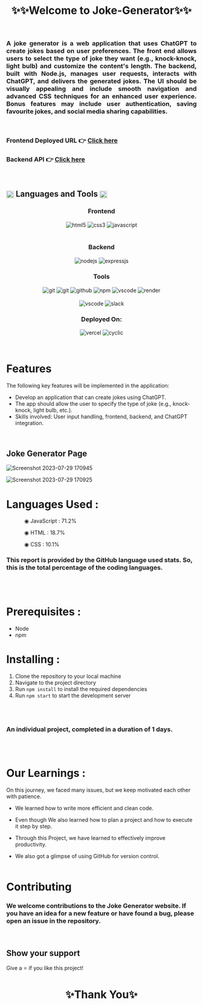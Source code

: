 # 

<h1 align="center">✨✨Welcome to Joke-Generator✨✨</h1>

<br/>
<h3 align="justify" width="80%">A joke generator is a web application that uses ChatGPT to create jokes based on user preferences. The front end allows users to select the type of joke they want (e.g., knock-knock, light bulb) and customize the content's length. The backend, built with Node.js, manages user requests, interacts with ChatGPT, and delivers the generated jokes. The UI should be visually appealing and include smooth navigation and advanced CSS techniques for an enhanced user experience. Bonus features may include user authentication, saving favourite jokes, and social media sharing capabilities.</h3>

<br/>

### Frontend Deployed URL 👉 [Click here](https://joke-generaator.vercel.app)

### Backend API 👉 [Click here](https://joke-generator-api.onrender.com/jokes)

<br/>


 <h2 align="left">
<img src="https://art.pixilart.com/486745d4bb1ef18.gif"  width="20" height="20" align="center">
 Languages and Tools
<img src="https://art.pixilart.com/486745d4bb1ef18.gif"  width="20" height="20" align="center">
</h2>
<div align="center">
 
 <div align="center"><h3 align="center">Frontend</h3>
<img src="https://img.shields.io/badge/html5-%23E34F26.svg?style=for-the-badge&logo=html5&logoColor=white" align="center" alt="html5">
<img src = "https://img.shields.io/badge/css3-%231572B6.svg?style=for-the-badge&logo=css3&logoColor=white" align="center" alt="css3">
<img src ="https://img.shields.io/badge/react-%23323330.svg?style=for-the-badge&logo=react&logoColor=%23F7DF1E" align="center" alt="javascript">
<br/>
<br/>
</div>

  <div align="center"><h3 align="center">Backend</h3> 
<img src="https://img.shields.io/badge/NodeJS-339933?style=for-the-badge&logo=node.js&logoColor=white" align="center" alt="nodejs" />
<img src="https://img.shields.io/badge/ExpressJS-000000?style=for-the-badge&logo=express.js&logoColor=white" align="center" alt="expressjs"/>
 </div>
 
 <div align="center"><h3 align="center">Tools</h3> 
<img src="https://img.shields.io/badge/netlify-%23000000.svg?style=for-the-badge&logo=netlify&logoColor=#00C7B7" align="center" alt="git"/>
   <img src="https://img.shields.io/badge/vercel-%23000000.svg?style=for-the-badge&logo=vercel&logoColor=whit" align="center" alt="git"/>
   <img src="https://img.shields.io/badge/GitHub-100000?style=for-the-badge&logo=github&logoColor=white"  align="center" alt="github"/>
   <img src = "https://img.shields.io/badge/NPM-%23000000.svg?style=for-the-badge&logo=npm&logoColor=white" align="center" alt="npm">
   <img src="https://img.shields.io/badge/Visual%20Studio-5C2D91.svg?style=for-the-badge&logo=visual-studio&logoColor=white"  align="center" alt="vscode"/>
   <img src ="https://img.shields.io/badge/Postman-FF6C37?style=for-the-badge&logo=postman&logoColor=white" align="center" alt="render">
     <br />
     <br />

   <img src="https://img.shields.io/badge/Visual%20Studio-5C2D91.svg?style=for-the-badge&logo=visual-studio&logoColor=white"  align="center" alt="vscode"/>
   <img src="https://img.shields.io/badge/Slack-4A154B?style=for-the-badge&logo=slack&logoColor=white" align="center" alt="slack"/>
 </div>
</div>
<div align="center"><h3 align="center">Deployed On:</h3>
  <img src="https://img.shields.io/badge/vercel-%23000000.svg?style=for-the-badge&logo=vercel&logoColor=white"  alt="vercel"/>
  <img src="https://img.shields.io/badge/cyclic-5458F6?style=for-the-badge&logo=cyclic&logoColor=white" alt="cyclic" />
</div>
</p>

<br/>

# Features

The following key features will be implemented in the application:

- Develop an application that can create jokes using ChatGPT.
- The app should allow the user to specify the type of joke (e.g., knock-knock, light bulb, etc.).
- Skills involved: User input handling, frontend, backend, and ChatGPT integration.

<br/>

## Joke Generator Page
![Screenshot 2023-07-29 170945](https://github.com/AyushiVashisth/joke-generator/assets/107119119/ca21223a-8118-43bd-8757-987810b45121)

![Screenshot 2023-07-29 170925](https://github.com/AyushiVashisth/joke-generator/assets/107119119/3ca1b2b6-868b-46cb-b5c0-fff653ea8f4a)

 # Languages Used :
<ul dir="auto">
 <ol dir="auto">◉ JavaScript : 71.2%</ol>
 <ol dir="auto">◉ HTML : 18.7%</ol>
 <ol dir="auto">◉ CSS : 10.1%</ol>
 </ul>
 
### This report is provided by the GitHub language used stats. So, this is the total percentage of the coding languages.

<br/><br/>

# Prerequisites :

- Node
- npm

# Installing :

1. Clone the repository to your local machine
2. Navigate to the project directory
3. Run `npm install` to install the required dependencies
4. Run `npm start` to start the development server

<br/><br/>

### An individual project, completed in a duration of 1 days.

<br/><br/>

# Our Learnings : 
On this journey, we faced many issues, but we keep motivated each other with patience. 

- We learned how to write more efficient and clean code.

- Even though  We also learned how to plan a project and how to execute it step by step.

- Through this Project, we have learned  to effectively improve productivity.

- We also got a glimpse of using GitHub for version control.
<br/><br/>

# Contributing

### We welcome contributions to the Joke Generator website. If you have an idea for a new feature or have found a bug, please open an issue in the repository.

<br/>

## Show your support

Give a ⭐️ if you like this project!

<h1 align="center">✨Thank You✨</h1>
